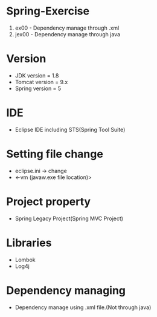 # Spring-Exercise
1. ex00 - Dependency manage through .xml
2. jex00 - Dependency manage through java


# Version
* JDK version = 1.8
* Tomcat version = 9.x 
* Spring version = 5

# IDE
* Eclipse IDE including STS(Spring Tool Suite)

# Setting file change
* eclipse.ini -> change
* <-vm (javaw.exe file location)>


# Project property
* Spring Legacy Project(Spring MVC Project)

# Libraries
* Lombok 
* Log4j

# Dependency managing
* Dependency manage using .xml file.(Not through java)




